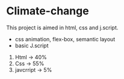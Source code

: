 # Climate-change

This project is aimed in html, css and j.script.

* css animation, flex-box, semantic layout
* basic J.script


1. Html -> 40%
2. Css -> 55%
3. javcrript -> 5%
